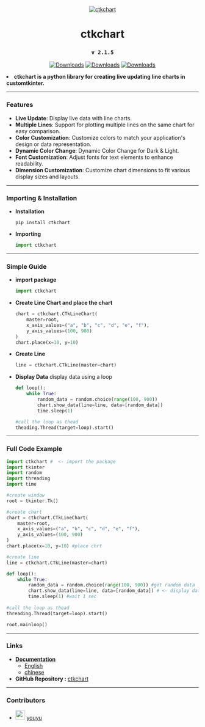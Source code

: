 <div align="center">

[![ctkchart](https://snyk.io/advisor/python/ctkchart/badge.svg)](https://snyk.io/advisor/python/ctkchart)

# ctkchart

### `v 2.1.5`

[![Downloads](https://static.pepy.tech/badge/ctkchart)](https://pepy.tech/project/ctkchart) [![Downloads](https://static.pepy.tech/badge/ctkchart/month)](https://pepy.tech/project/ctkchart) [![Downloads](https://static.pepy.tech/badge/ctkchart/week)](https://pepy.tech/project/ctkchart)

</div>

**<li>ctkchart is a  python library for creating live updating line charts in customtkinter.</li>**

---

### Features

- **Live Update**: Display live data with line charts.
- **Multiple Lines**: Support for plotting multiple lines on the same chart for easy comparison.
- **Color Customization**: Customize colors to match your application's design or data representation.
- **Dynamic Color Change**: Dynamic Color Change for Dark & Light.
- **Font Customization**: Adjust fonts for text elements to enhance readability.
- **Dimension Customization**: Customize chart dimensions to fit various display sizes and layouts.

---

### Importing & Installation
* **Installation**
    ```
    pip install ctkchart
    ```

* **Importing**
    ``` python
    import ctkchart
    ```

---

### Simple Guide
- **import package**
    ``` python
    import ctkchart
    ```

- **Create Line Chart and place the chart**
    ``` python
    chart = ctkchart.CTkLineChart(
        master=root,
        x_axis_values=("a", "b", "c", "d", "e", "f"),
        y_axis_values=(100, 900)
    )
    chart.place(x=10, y=10)
    ```

- **Create Line**
    ``` python
    line = ctkchart.CTkLine(master=chart)
    ```

- **Display Data**
    display data using a loop
    ``` python
    def loop():
        while True:
            random_data = random.choice(range(100, 900))
            chart.show_data(line=line, data=[random_data])
            time.sleep(1)
    
    #call the loop as thead
    theading.Thread(target=loop).start()
    ```

---

### Full Code Example
``` python
import ctkchart #  <- import the package
import tkinter
import random
import threading
import time

#create window
root = tkinter.Tk()

#create chart
chart = ctkchart.CTkLineChart(
    master=root,
    x_axis_values=("a", "b", "c", "d", "e", "f"),
    y_axis_values=(100, 900)
)
chart.place(x=10, y=10) #place chrt

#create line
line = ctkchart.CTkLine(master=chart)

def loop():
    while True:
        random_data = random.choice(range(100, 900)) #get random data
        chart.show_data(line=line, data=[random_data]) # <- display data using chart 
        time.sleep(1) #wait 1 sec
        
#call the loop as thead
threading.Thread(target=loop).start()

root.mainloop()
```

---

### Links

- [**Documentation**](https://github.com/Thisal-D/ctkchart/blob/main/documentation/)
    - [English](https://github.com/Thisal-D/ctkchart/blob/main/documentation/DOCUMENTATION_en.md)
    - [chinese](https://github.com/Thisal-D/ctkchart/blob/main/documentation/DOCUMENTATION_zh.md)
- **GitHub Repository :** [ctkchart](https://github.com/Thisal-D/ctkchart)

---

### Contributors
- [<img src="https://github.com/childeyouyu.png?size=25" width="25">](https://github.com/childeyouyu) [youyu](https://github.com/childeyouyu)

